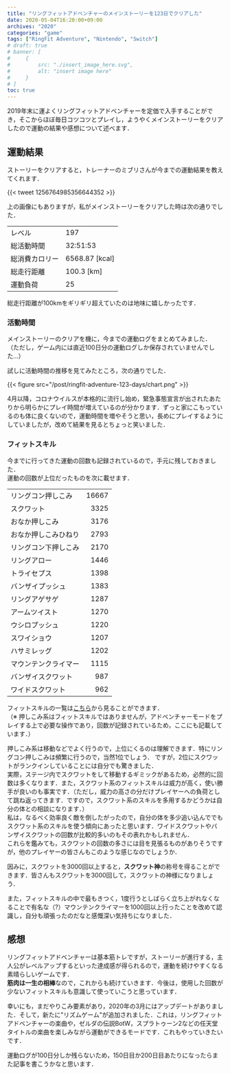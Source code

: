 ```yaml
---
title: "リングフィットアドベンチャーのメインストーリーを123日でクリアした"
date: 2020-05-04T16:20:00+09:00
archives: "2020"
categories: "game"
tags: ["RingFit Adventure", "Nintendo", "Switch"]
# draft: true
# banner: [
#     {
#         src: "./insert_image_here.svg",
#         alt: "insert image here"
#     }
# ]
toc: true
---
```


2019年末に運よくリングフィットアドベンチャーを定価で入手することができ，そこからほぼ毎日コツコツとプレイし，ようやくメインストーリーをクリアしたので運動の結果や感想について述べます．

<!--more-->

## 運動結果

ストーリーをクリアすると，トレーナーのミブリさんが今までの運動結果を教えてくれます．

{{< tweet 1256764985356644352 >}}

上の画像にもありますが，私がメインストーリーをクリアした時は次の通りでした．

|     |     |
| :-- | :-- |
| レベル | 197 |
| 総活動時間 | 32:51:53 |
| 総消費カロリー | 6568.87 [kcal] |
| 総走行距離 | 100.3 [km] |
| 運動負荷 | 25 |

総走行距離が100kmをギリギリ超えていたのは地味に嬉しかったです．

### 活動時間

メインストーリーのクリアを機に，今までの運動ログをまとめてみました．  
（ただし，ゲーム内には直近100日分の運動ログしか保存されていませんでした…）

試しに活動時間の推移を見てみたところ，次の通りでした．

{{< figure src="/post/ringfit-adventure-123-days/chart.png" >}}

4月以降，コロナウイルスが本格的に流行し始め，緊急事態宣言が出されたあたりから明らかにプレイ時間が増えているのが分かります．ずっと家にこもっているのも体に良くないので，運動時間を増やそうと思い，長めにプレイするようにしていましたが，改めて結果を見るとちょっと笑いました．

### フィットスキル

今までに行ってきた運動の回数も記録されているので，手元に残しておきました．  
運動の回数が上位だったものを次に載せます．

|     |     |
| :-- | --: |
| リングコン押しこみ | 16667 |
| スクワット | 3325 |
| おなか押しこみ | 3176 |
| おなか押しこみひねり | 2793 |
| リングコン下押しこみ | 2170 |
| リングアロー | 1446 |
| トライセプス | 1398 |
| バンザイプッシュ | 1383 |
| リングアゲサゲ | 1287 |
| アームツイスト | 1270 |
| ウシロプッシュ | 1220 |
| スワイショウ | 1207 |
| ハサミレッグ | 1202 |
| マウンテンクライマー | 1115 |
| バンザイスクワット | 987 |
| ワイドスクワット | 962 |

フィットスキルの一覧は[こちら](https://www.nintendo.co.jp/ring/adv/fitskill.html)から見ることができます．  
（※ 押しこみ系はフィットスキルではありませんが，アドベンチャーモードをプレイする上で必要な操作であり，回数が記録されているため，ここにも記載しています．）

押しこみ系は移動などでよく行うので，上位にくるのは理解できます．特にリングコン押しこみは頻繁に行うので，当然1位でしょう．
ですが，2位にスクワットがランクインしていることには自分でも驚きました．  
実際，ステージ内でスクワットをして移動するギミックがあるため，必然的に回数は多くなります．また，スクワット系のフィットスキルは威力が高く，使い勝手が良いのも事実です．（ただし，威力の高さの分だけプレイヤーへの負荷として跳ね返ってきます．ですので，スクワット系のスキルを多用するかどうかは自分の体との相談になります．）  
私は，なるべく効率良く敵を倒したがったので，自分の体を多少追い込んででもスクワット系のスキルを使う傾向にあったと思います．ワイドスクワットやバンザイスクワットの回数が比較的多いのもその表れかもしれません．  
これらを鑑みても，スクワットの回数の多さには目を見張るものがありそうですが，他のプレイヤーの皆さんもこのような感じなのでしょうか．  

因みに，スクワットを3000回以上すると，**スクワット神**の称号を得ることができます．皆さんもスクワットを3000回して，スクワットの神様になりましょう．

また，フィットスキルの中で最もきつく，1度行うとしばらく立ち上がれなくなることで有名な（?）マウンテンクライマーを1000回以上行ったことを改めて認識し，自分も頑張ったのだなと感慨深い気持ちになりました．

## 感想

リングフィットアドベンチャーは基本筋トレですが，ストーリーが進行する，主人公がレベルアップするといった達成感が得られるので，運動を続けやすくなる素晴らしいゲームです．  
**筋肉は一生の相棒**なので，これからも続けていきます．今後は，使用した回数が少ないフィットスキルも意識して使っていこうと思っています．

幸いにも，まだやりこみ要素があり，2020年の3月にはアップデートがありました．そして，新たに"リズムゲーム"が追加されました．これは，リングフィット アドベンチャーの楽曲や，ゼルダの伝説BotW，スプラトゥーン2などの任天堂タイトルの楽曲を楽しみながら運動ができるモードです．これもやっていきたいです．

運動ログが100日分しか残らないため，150日目か200日目あたりになったらまた記事を書こうかなと思います．